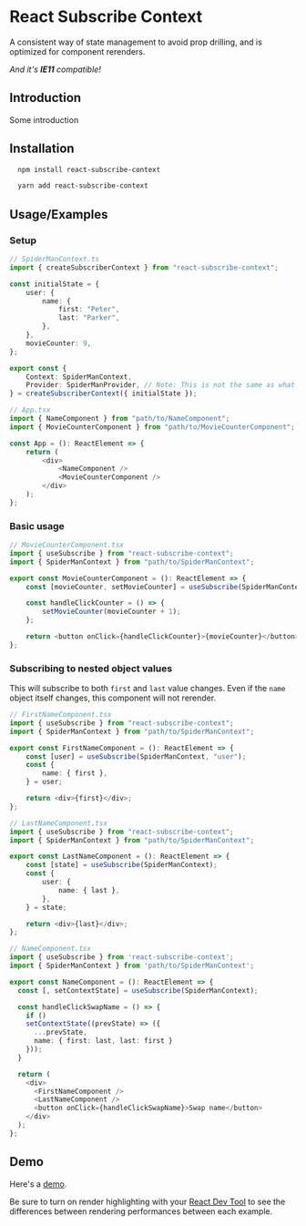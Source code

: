 # React Subscribe Context

A consistent way of state management to avoid prop drilling, and is optimized for component rerenders.

_And it's **IE11** compatible!_

## Introduction

Some introduction

## Installation

```bash
  npm install react-subscribe-context
```

```bash
  yarn add react-subscribe-context
```

## Usage/Examples

### Setup

```typescript
// SpiderManContext.ts
import { createSubscriberContext } from "react-subscribe-context";

const initialState = {
    user: {
        name: {
            first: "Peter",
            last: "Parker",
        },
    },
    movieCounter: 9,
};

export const {
    Context: SpiderManContext,
    Provider: SpiderManProvider, // Note: This is not the same as what Context.Provider returns
} = createSubscriberContext({ initialState });
```

```typescript
// App.tsx
import { NameComponent } from "path/to/NameComponent";
import { MovieCounterComponent } from "path/to/MovieCounterComponent";

const App = (): ReactElement => {
    return (
        <div>
            <NameComponent />
            <MovieCounterComponent />
        </div>
    );
};
```

### Basic usage

```typescript
// MovieCounterComponent.tsx
import { useSubscribe } from "react-subscribe-context";
import { SpiderManContext } from "path/to/SpiderManContext";

export const MovieCounterComponent = (): ReactElement => {
    const [movieCounter, setMovieCounter] = useSubscribe(SpiderManContext, "movieCounter");

    const handleClickCounter = () => {
        setMovieCounter(movieCounter + 1);
    };

    return <button onClick={handleClickCounter}>{movieCounter}</button>;
};
```

### Subscribing to nested object values

This will subscribe to both `first` and `last` value changes. Even if the `name` object itself changes, this component will not rerender.

```typescript
// FirstNameComponent.tsx
import { useSubscribe } from "react-subscribe-context";
import { SpiderManContext } from "path/to/SpiderManContext";

export const FirstNameComponent = (): ReactElement => {
    const [user] = useSubscribe(SpiderManContext, "user");
    const {
        name: { first },
    } = user;

    return <div>{first}</div>;
};
```

```typescript
// LastNameComponent.tsx
import { useSubscribe } from "react-subscribe-context";
import { SpiderManContext } from "path/to/SpiderManContext";

export const LastNameComponent = (): ReactElement => {
    const [state] = useSubscribe(SpiderManContext);
    const {
        user: {
            name: { last },
        },
    } = state;

    return <div>{last}</div>;
};
```

```typescript
// NameComponent.tsx
import { useSubscribe } from 'react-subscribe-context';
import { SpiderManContext } from 'path/to/SpiderManContext';

export const NameComponent = (): ReactElement => {
  const [, setContextState] = useSubscribe(SpiderManContext);

  const handleClickSwapName = () => {
    if ()
    setContextState((prevState) => ({
      ...prevState,
      name: { first: last, last: first }
    }));
  }

  return (
    <div>
      <FirstNameComponent />
      <LastNameComponent />
      <button onClick={handleClickSwapName}>Swap name</button>
    </div>
  );
};
```

## Demo

Here's a [demo](https://stoic-kirch-0be43f.netlify.app/).

Be sure to turn on render highlighting with your [React Dev Tool](https://chrome.google.com/webstore/detail/react-developer-tools/fmkadmapgofadopljbjfkapdkoienihi?hl=en) to see the differences between rendering performances between each example.
